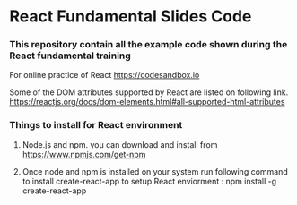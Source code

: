 # React Fundamental Slides Code

### This repository contain all the example code shown during the React fundamental training


For online practice of React https://codesandbox.io


Some of the DOM attributes supported by React are listed on following link.
https://reactjs.org/docs/dom-elements.html#all-supported-html-attributes



### Things to install for React environment

1) Node.js and npm. you can download and install from https://www.npmjs.com/get-npm

2) Once node and npm is installed on your system run following command to install create-react-app to setup React enviorment : 
        npm install -g create-react-app
        
        
